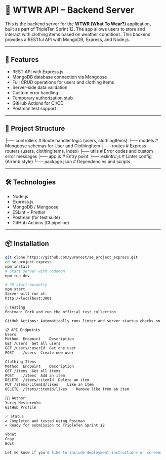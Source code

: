 # 🧥 WTWR API – Backend Server

This is the backend server for the **WTWR (What To Wear?)** application, built as part of TripleTen Sprint 12. The app allows users to store and interact with clothing items based on weather conditions. This backend provides a RESTful API with MongoDB, Express, and Node.js.

---

## 🚀 Features

- REST API with Express.js
- MongoDB database connection via Mongoose
- Full CRUD operations for users and clothing items
- Server-side data validation
- Custom error handling
- Temporary authorization stub
- GitHub Actions for CI/CD
- Postman test support

---

## 📁 Project Structure

├── controllers # Route handler logic (users, clothingItems)
├── models # Mongoose schemas for User and ClothingItem
├── routes # Express routers (users, clothingItems, index)
├── utils # Error codes and custom error messages
├── app.js # Entry point
├── .eslintrc.js # Linter config (Airbnb style)
└── package.json # Dependencies and scripts

---

## 🛠️ Technologies

- Node.js
- Express.js
- MongoDB / Mongoose
- ESLint + Prettier
- Postman (for test suite)
- GitHub Actions (CI pipeline)

---

## 📦 Installation

```bash
git clone https://github.com/yuranest/se_project_express.git
cd se_project_express
npm install
# Start server with nodemon
npm run dev

# OR start normally
npm start
Server will run at:
http://localhost:3001

🧪 Testing
Postman: Fork and run the official test collection

GitHub Actions: Automatically runs linter and server startup checks on push

📋 API Endpoints
Users
Method	Endpoint	Description
GET	/users	Get all users
GET	/users/:userId	Get one user
POST	/users	Create new user

Clothing Items
Method	Endpoint	Description
GET	/items	Get all items
POST	/items	Add an item
DELETE	/items/:itemId	Delete an item
PUT	/items/:itemId/likes	Like an item
DELETE	/items/:itemId/likes	Remove like from an item

👨‍💻 Author
Yuriy Nesterenko
GitHub Profile

✅ Status
✔️ Completed and tested using Postman
✔️ Ready for submission to TripleTen Sprint 12

vbnet
Copy
Edit

Let me know if you'd like to include deployment instructions or screenshots as well!
```
